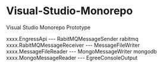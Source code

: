 # Visual-Studio-Monorepo
Visual Studio Monorepo Prototype

xxxx.EngressApi
     --- RabitMQMessageSender
rabitmq
xxxx.RabitMQMessageReceiver
     --- MessageFileWriter
xxxx.MessageFileReader
     --- MongoMessageWriter
mongodb
xxxx.MongoMessageReader
     --- EgreeConsoleOutput
